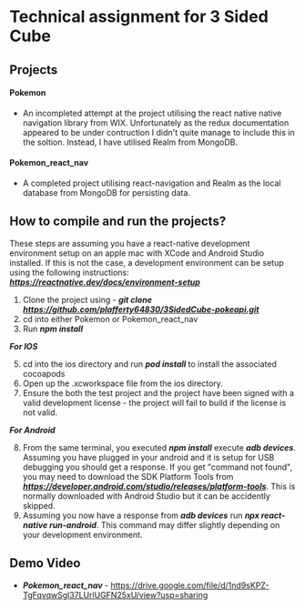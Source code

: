 # Technical assignment for 3 Sided Cube

## Projects

#### Pokemon
- An incompleted attempt at the project utilising the react native native navigation library from WIX. Unfortunately as the redux documentation appeared to be under contruction I didn't quite manage to include this in the soltion. Instead, I have utilised Realm from MongoDB.
 
#### Pokemon_react_nav
- A completed project utilising react-navigation and Realm as the local database from MongoDB for persisting data.

## How to compile and run the projects?

These steps are assuming you have a react-native development environment setup on an apple mac with XCode and Android Studio installed.
If this is not the case, a development environment can be setup using the following instructions: ***https://reactnative.dev/docs/environment-setup***

 1. Clone the project using - 
***git clone https://github.com/plafferty64830/3SidedCube-pokeapi.git***
 2. cd into either Pokemon or Pokemon_react_nav
 3. Run ***npm install***

***For IOS***

 5.  cd into the ios directory and run ***pod install*** to install the associated cocoapods
 6. Open up the .xcworkspace file from the ios directory.
 7. Ensure the both the test project and the project have been signed with a valid development license - the project will fail to build if the license is not valid.

***For Android***

 8. From the same terminal, you executed ***npm install*** execute ***adb devices***. Assuming you have plugged in your android and it is setup for USB debugging you should get a response. If you get "command not found", you may need to download the SDK Platform Tools from ***https://developer.android.com/studio/releases/platform-tools***. This is normally downloaded with Android Studio but it can be accidently skipped.
 9. Assuming you now have a response from ***adb devices*** run ***npx react-native run-android***. This command may differ slightly depending on your development environment.


## Demo Video

- ***Pokemon_react_nav*** - https://drive.google.com/file/d/1nd9sKPZ-TgFqvqwSgl37LUrlUGFN25xU/view?usp=sharing 
